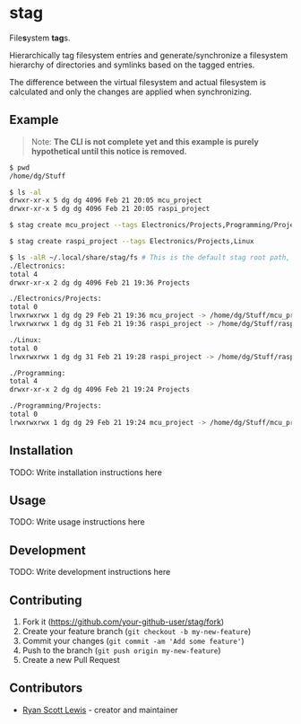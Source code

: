 # stag

File**s**ystem **tag**s.

Hierarchically tag filesystem entries and generate/synchronize a filesystem hierarchy of directories
and symlinks based on the tagged entries.

The difference between the virtual filesystem and actual filesystem is calculated and only the
changes are applied when synchronizing.

## Example

> Note: **The CLI is not complete yet and this example is purely hypothetical until this notice is
> removed.**

```sh
$ pwd
/home/dg/Stuff

$ ls -al
drwxr-xr-x 5 dg dg 4096 Feb 21 20:05 mcu_project
drwxr-xr-x 5 dg dg 4096 Feb 21 20:05 raspi_project

$ stag create mcu_project --tags Electronics/Projects,Programming/Projects

$ stag create raspi_project --tags Electronics/Projects,Linux

$ ls -alR ~/.local/share/stag/fs # This is the default stag root path, configurable via CLI arguments and/or config file
./Electronics:
total 4
drwxr-xr-x 2 dg dg 4096 Feb 21 19:36 Projects

./Electronics/Projects:
total 0
lrwxrwxrwx 1 dg dg 29 Feb 21 19:36 mcu_project -> /home/dg/Stuff/mcu_project
lrwxrwxrwx 1 dg dg 31 Feb 21 19:36 raspi_project -> /home/dg/Stuff/raspi_project

./Linux:
total 0
lrwxrwxrwx 1 dg dg 31 Feb 21 19:28 raspi_project -> /home/dg/Stuff/raspi_project

./Programming:
total 4
drwxr-xr-x 2 dg dg 4096 Feb 21 19:24 Projects

./Programming/Projects:
total 0
lrwxrwxrwx 1 dg dg 29 Feb 21 19:24 mcu_project -> /home/dg/Stuff/mcu_project
```

## Installation

TODO: Write installation instructions here

## Usage

TODO: Write usage instructions here

## Development

TODO: Write development instructions here

## Contributing

1. Fork it (<https://github.com/your-github-user/stag/fork>)
2. Create your feature branch (`git checkout -b my-new-feature`)
3. Commit your changes (`git commit -am 'Add some feature'`)
4. Push to the branch (`git push origin my-new-feature`)
5. Create a new Pull Request

## Contributors

- [Ryan Scott Lewis](https://github.com/your-github-user) - creator and maintainer

